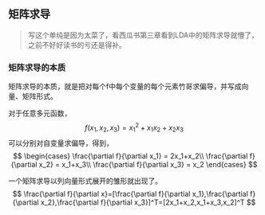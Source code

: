 ## 矩阵求导



> 写这个单纯是因为太菜了，看西瓜书第三章看到LDA中的矩阵求导就懵了，之前不好好读书的亏还是得补。

### 矩阵求导的本质

矩阵求导的本质，就是把对每个f中每个变量的每个元素竹哥求偏导，并写成向量、矩阵形式。

对于任意多元函数，
$$
f(x_1,x_2,x_3)=x_1^2+x_1x_2+x_2x_3
$$
可以分别对自变量求偏导，得到，
$$
\begin{cases}
\frac{\partial f}{\partial x_1} = 2x_1+x_2\\
\frac{\partial f}{\partial x_2} = x_1+x_3\\
\frac{\partial f}{\partial x_3} = x_2
\end{cases}
$$

一个矩阵求导以列向量形式展开的雏形就出现了。
$$
\frac{\partial f}{\partial x}=[\frac{\partial f}{\partial x_1},\frac{\partial f}{\partial x_2},\frac{\partial f}{\partial x_3}]^T=[2x_1+x_2,x_1+x_3,x_2]^T
$$




